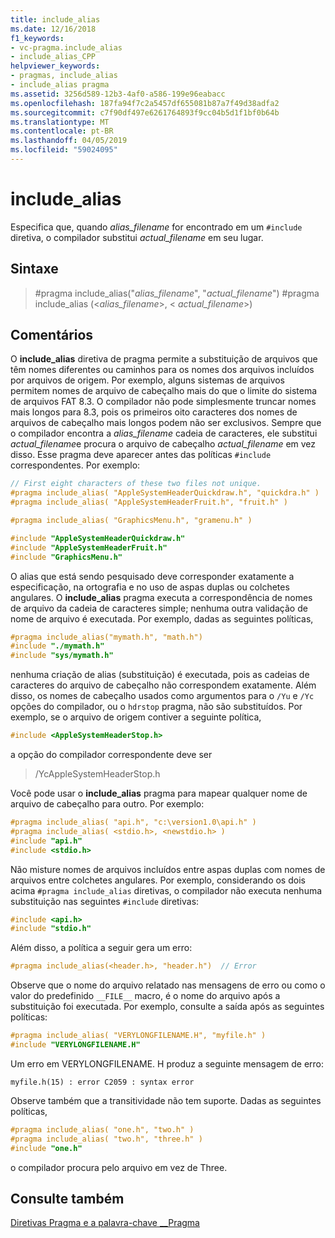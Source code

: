 ```yaml
---
title: include_alias
ms.date: 12/16/2018
f1_keywords:
- vc-pragma.include_alias
- include_alias_CPP
helpviewer_keywords:
- pragmas, include_alias
- include_alias pragma
ms.assetid: 3256d589-12b3-4af0-a586-199e96eabacc
ms.openlocfilehash: 187fa94f7c2a5457df655081b87a7f49d38adfa2
ms.sourcegitcommit: c7f90df497e6261764893f9cc04b5d1f1bf0b64b
ms.translationtype: MT
ms.contentlocale: pt-BR
ms.lasthandoff: 04/05/2019
ms.locfileid: "59024095"
---
```

# <a name="includealias"></a>include_alias

Especifica que, quando *alias_filename* for encontrado em um `#include` diretiva, o compilador substitui *actual_filename* em seu lugar.

## <a name="syntax"></a>Sintaxe

> #<a name="pragma-includealiasaliasfilename-actualfilename"></a>pragma include_alias("*alias_filename*", "*actual_filename*")
> #<a name="pragma-includealiasaliasfilename-actualfilename"></a>pragma include_alias (\<*alias_filename*>, \< *actual_filename*>)

## <a name="remarks"></a>Comentários

O **include_alias** diretiva de pragma permite a substituição de arquivos que têm nomes diferentes ou caminhos para os nomes dos arquivos incluídos por arquivos de origem. Por exemplo, alguns sistemas de arquivos permitem nomes de arquivo de cabeçalho mais do que o limite do sistema de arquivos FAT 8.3. O compilador não pode simplesmente truncar nomes mais longos para 8.3, pois os primeiros oito caracteres dos nomes de arquivos de cabeçalho mais longos podem não ser exclusivos. Sempre que o compilador encontra a *alias_filename* cadeia de caracteres, ele substitui *actual_filename*e procura o arquivo de cabeçalho *actual_filename* em vez disso. Esse pragma deve aparecer antes das políticas `#include` correspondentes. Por exemplo:

```cpp
// First eight characters of these two files not unique.
#pragma include_alias( "AppleSystemHeaderQuickdraw.h", "quickdra.h" )
#pragma include_alias( "AppleSystemHeaderFruit.h", "fruit.h" )

#pragma include_alias( "GraphicsMenu.h", "gramenu.h" )

#include "AppleSystemHeaderQuickdraw.h"
#include "AppleSystemHeaderFruit.h"
#include "GraphicsMenu.h"
```

O alias que está sendo pesquisado deve corresponder exatamente a especificação, na ortografia e no uso de aspas duplas ou colchetes angulares. O **include_alias** pragma executa a correspondência de nomes de arquivo da cadeia de caracteres simple; nenhuma outra validação de nome de arquivo é executada. Por exemplo, dadas as seguintes políticas,

```cpp
#pragma include_alias("mymath.h", "math.h")
#include "./mymath.h"
#include "sys/mymath.h"
```

nenhuma criação de alias (substituição) é executada, pois as cadeias de caracteres do arquivo de cabeçalho não correspondem exatamente. Além disso, os nomes de cabeçalho usados como argumentos para o `/Yu` e `/Yc` opções do compilador, ou o `hdrstop` pragma, não são substituídos. Por exemplo, se o arquivo de origem contiver a seguinte política,

```cpp
#include <AppleSystemHeaderStop.h>
```

a opção do compilador correspondente deve ser

> /YcAppleSystemHeaderStop.h

Você pode usar o **include_alias** pragma para mapear qualquer nome de arquivo de cabeçalho para outro. Por exemplo:

```cpp
#pragma include_alias( "api.h", "c:\version1.0\api.h" )
#pragma include_alias( <stdio.h>, <newstdio.h> )
#include "api.h"
#include <stdio.h>
```

Não misture nomes de arquivos incluídos entre aspas duplas com nomes de arquivos entre colchetes angulares. Por exemplo, considerando os dois acima `#pragma include_alias` diretivas, o compilador não executa nenhuma substituição nas seguintes `#include` diretivas:

```cpp
#include <api.h>
#include "stdio.h"
```

Além disso, a política a seguir gera um erro:

```cpp
#pragma include_alias(<header.h>, "header.h")  // Error
```

Observe que o nome do arquivo relatado nas mensagens de erro ou como o valor do predefinido `__FILE__` macro, é o nome do arquivo após a substituição foi executada. Por exemplo, consulte a saída após as seguintes políticas:

```cpp
#pragma include_alias( "VERYLONGFILENAME.H", "myfile.h" )
#include "VERYLONGFILENAME.H"
```

Um erro em VERYLONGFILENAME. H produz a seguinte mensagem de erro:

```Output
myfile.h(15) : error C2059 : syntax error
```

Observe também que a transitividade não tem suporte. Dadas as seguintes políticas,

```cpp
#pragma include_alias( "one.h", "two.h" )
#pragma include_alias( "two.h", "three.h" )
#include "one.h"
```

o compilador procura pelo arquivo em vez de Three.

## <a name="see-also"></a>Consulte também

[Diretivas Pragma e a palavra-chave __Pragma](../preprocessor/pragma-directives-and-the-pragma-keyword.md)
